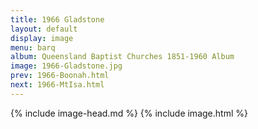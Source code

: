 ```yaml
---
title: 1966 Gladstone
layout: default
display: image
menu: barq
album: Queensland Baptist Churches 1851-1960 Album
image: 1966-Gladstone.jpg
prev: 1966-Boonah.html
next: 1966-MtIsa.html
---
```

{% include image-head.md %}
{% include image.html %}